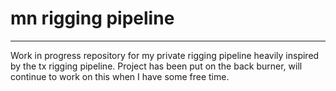 # mn rigging pipeline
---
Work in progress repository for my private rigging pipeline heavily inspired by the tx rigging pipeline.
Project has been put on the back burner, will continue to work on this when I have some free time.

